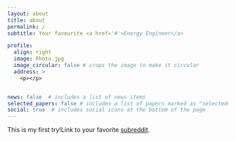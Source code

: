 ```yaml
---
layout: about
title: about
permalink: /
subtitle: Your favourite <a href='#'>Energy Engineer</a>

profile:
  align: right
  image: Photo.jpg
  image_circular: false # crops the image to make it circular
  address: >
    <p></p>


news: false  # includes a list of news items
selected_papers: false # includes a list of papers marked as "selected={true}"
social: true  # includes social icons at the bottom of the page
---
```


This is my first try!Link to your favorite [subreddit](http://reddit.com). 